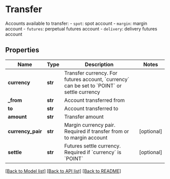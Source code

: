 # Transfer

Accounts available to transfer:  - `spot`: spot account - `margin`: margin account - `futures`: perpetual futures account - `delivery`: delivery futures account
## Properties
Name | Type | Description | Notes
------------ | ------------- | ------------- | -------------
**currency** | **str** | Transfer currency. For futures account, &#x60;currency&#x60; can be set to &#x60;POINT&#x60; or settle currency | 
**_from** | **str** | Account transferred from | 
**to** | **str** | Account transferred to | 
**amount** | **str** | Transfer amount | 
**currency_pair** | **str** | Margin currency pair. Required if transfer from or to margin account | [optional] 
**settle** | **str** | Futures settle currency. Required if &#x60;currency&#x60; is &#x60;POINT&#x60; | [optional] 

[[Back to Model list]](../README.md#documentation-for-models) [[Back to API list]](../README.md#documentation-for-api-endpoints) [[Back to README]](../README.md)


